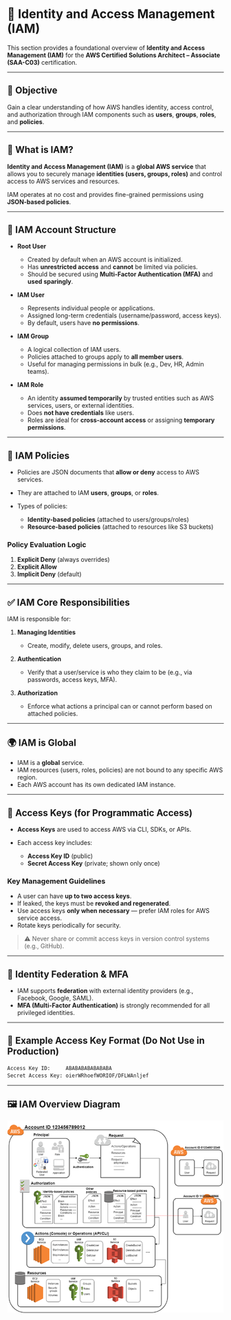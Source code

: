 # 🧔 Identity and Access Management (IAM)

This section provides a foundational overview of **Identity and Access Management (IAM)** for the **AWS Certified Solutions Architect – Associate (SAA-C03)** certification.

---

## 🎯 Objective

Gain a clear understanding of how AWS handles identity, access control, and authorization through IAM components such as **users**, **groups**, **roles**, and **policies**.

---

## 🔐 What is IAM?

**Identity and Access Management (IAM)** is a **global AWS service** that allows you to securely manage **identities (users, groups, roles)** and control access to AWS services and resources.

IAM operates at no cost and provides fine-grained permissions using **JSON-based policies**.

---

## 👤 IAM Account Structure

* **Root User**

  * Created by default when an AWS account is initialized.
  * Has **unrestricted access** and **cannot** be limited via policies.
  * Should be secured using **Multi-Factor Authentication (MFA)** and **used sparingly**.

* **IAM User**

  * Represents individual people or applications.
  * Assigned long-term credentials (username/password, access keys).
  * By default, users have **no permissions**.

* **IAM Group**

  * A logical collection of IAM users.
  * Policies attached to groups apply to **all member users**.
  * Useful for managing permissions in bulk (e.g., Dev, HR, Admin teams).

* **IAM Role**

  * An identity **assumed temporarily** by trusted entities such as AWS services, users, or external identities.
  * Does **not have credentials** like users.
  * Roles are ideal for **cross-account access** or assigning **temporary permissions**.

---

## 🧾 IAM Policies

* Policies are JSON documents that **allow or deny** access to AWS services.
* They are attached to IAM **users**, **groups**, or **roles**.
* Types of policies:

  * **Identity-based policies** (attached to users/groups/roles)
  * **Resource-based policies** (attached to resources like S3 buckets)

### Policy Evaluation Logic

1. **Explicit Deny** (always overrides)
2. **Explicit Allow**
3. **Implicit Deny** (default)

---

## ✅ IAM Core Responsibilities

IAM is responsible for:

1. **Managing Identities**

   * Create, modify, delete users, groups, and roles.

2. **Authentication**

   * Verify that a user/service is who they claim to be (e.g., via passwords, access keys, MFA).

3. **Authorization**

   * Enforce what actions a principal can or cannot perform based on attached policies.

---

## 🌍 IAM is Global

* IAM is a **global** service.
* IAM resources (users, roles, policies) are not bound to any specific AWS region.
* Each AWS account has its own dedicated IAM instance.

---

## 🔑 Access Keys (for Programmatic Access)

* **Access Keys** are used to access AWS via CLI, SDKs, or APIs.
* Each access key includes:

  * **Access Key ID** (public)
  * **Secret Access Key** (private; shown only once)

### Key Management Guidelines

* A user can have **up to two access keys**.
* If leaked, the keys must be **revoked and regenerated**.
* Use access keys **only when necessary** — prefer IAM roles for AWS service access.
* Rotate keys periodically for security.

> ⚠️ Never share or commit access keys in version control systems (e.g., GitHub).

---

## 🧳 Identity Federation & MFA

* IAM supports **federation** with external identity providers (e.g., Facebook, Google, SAML).
* **MFA (Multi-Factor Authentication)** is strongly recommended for all privileged identities.

---

## 📌 Example Access Key Format (Do Not Use in Production)

```bash
Access Key ID:     ABABABABABABABA
Secret Access Key: oierWRhoefWORIOF/DFLWAnljef
```

--- 

## 🖼️ IAM Overview Diagram

![IAM Architecture](./IAM.png)

